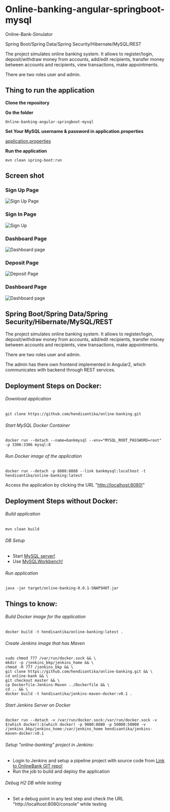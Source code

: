 # Online-banking-angular-springboot-mysql

Online-Bank-Simulator

Spring Boot/Spring Data/Spring Security/Hibernate/MySQL/REST

The project simulates online banking system. It allows to register/login, deposit/withdraw money from accounts, add/edit recipients, transfer money between accounts and recipients, view transactions, make appointments.

There are two roles user and admin.

## Thing to run the application

__Clone the repository__

__Go the folder__
```
Online-banking-angular-springboot-mysql
```

__Set Your MySQL username & password in application.properties__

[application.properties](../../blob/master/src/main/resources/application.properties)

__Run the application__
```
mvn clean spring-boot:run
```

## Screen shot 

### Sign Up Page

![Sign Up Page](img/signup.png "Sign Up Page")

### Sign In Page

![Sign Up](img/login.png "Login Page")

### Dashboard Page

![Dashboard page](img/dashboard1.png "Dashboard Page")

### Deposit Page

![Deposit Page](img/deposit.png "Deposit Page")

### Dashboard Page   
![Dashboard page](img/dashboard2.png "Dashboard Page")

## Spring Boot/Spring Data/Spring Security/Hibernate/MySQL/REST

The project simulates online banking system. It allows to register/login, deposit/withdraw money from accounts, add/edit recipients,
transfer money between accounts and recipients, view transactions, make appointments.

There are two roles user and admin. 

The admin has there own frontend implemented in Angular2, which communicates with backend through REST services.

## Deployment Steps on Docker:
###### Download application
```
git clone https://github.com/hendisantika/online-banking.git
```
###### Start MySQL Docker Container
```
docker run --detach --name=bankmysql --env="MYSQL_ROOT_PASSWORD=root" -p 3306:3306 mysql:8
```
###### Run Docker image of the application
```
docker run --detach -p 8888:8888 --link bankmysql:localhost -t hendisantika/online-banking:latest
```
Access the application by clicking the URL "[http://localhost:8080!](http://localhost:8080)"

## Deployment Steps without Docker:
###### Build application
```
mvn clean build
```
###### DB Setup
 * Start [MySQL server!](https://dev.mysql.com/downloads/mysql/)
 * Use [MySQLWorkbench!](https://www.mysql.com/products/workbench/)

###### Run application
```
java -jar target/online-banking-0.0.1-SNAPSHOT.jar
```

## Things to know:
###### Build Docker image for the application
```
docker build -t hendisantika/online-banking:latest .
```
###### Create Jenkins image that has Maven
```
sudo chmod 777 /var/run/docker.sock && \
mkdir -p /jenkins_bkp/jenkins_home && \
chmod -R 777 /jenkins_bkp && \
git clone https://github.com/hendisantika/online-banking.git && \
cd online-bank && \
git checkout master && \
cp Dockerfile-Jenkins-Maven ../Dockerfile && \
cd .. && \
docker build -t hendisantika/jenkins-maven-docker:v0.1 .
```
###### Start Jenkins Server on Docker
```
docker run --detach -v /var/run/docker.sock:/var/run/docker.sock -v $(which docker):$(which docker) -p 9080:8080 -p 50000:50000 -v /jenkins_bkp/jenkins_home:/var/jenkins_home hendisantika/jenkins-maven-docker:v0.1
```
###### Setup "online-banking" project in Jenkins:
 * Login to Jenkins and setup a pipeline project with source code from [Link to OnlineBank GIT repo!](https://github.com/hendisantika/online-banking.git)
 * Run the job to build and deploy the application

###### Debug H2 DB while testing
 * Set a debug point in any test step and check the URL "http://localhost:8080/console" while testing

